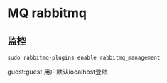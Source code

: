 MQ rabbitmq
============


## 监控

`sudo rabbitmq-plugins enable rabbitmq_management`

guest:guest 用户默认localhost登陆


